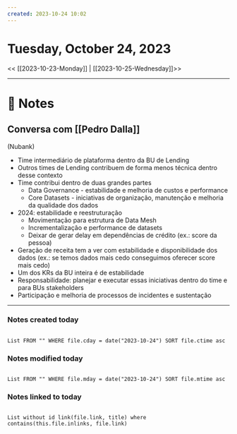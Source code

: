 ```yaml
---
created: 2023-10-24 10:02
---
```


# Tuesday, October 24, 2023

<< [[2023-10-23-Monday]] | [[2023-10-25-Wednesday]]>>

---

# 📝 Notes
## Conversa com [[Pedro Dalla]]
(Nubank)
- Time intermediário de plataforma dentro da BU de Lending
- Outros times de Lending contribuem de forma menos técnica dentro desse contexto
- Time contribui dentro de duas grandes partes
	- Data Governance - estabilidade e melhoria de custos e performance
	- Core Datasets - iniciativas de organização, manutenção e melhoria da qualidade dos dados
- 2024: estabilidade e reestruturação
	- Movimentação para estrutura de Data Mesh
	- Incrementalização e performance de datasets
	- Deixar de gerar delay em dependências de crédito (ex.: score da pessoa)
- Geração de receita tem a ver com estabilidade e disponibilidade dos dados (ex.: se temos dados mais cedo conseguimos oferecer score mais cedo)
- Um dos KRs da BU inteira é de estabilidade
- Responsabilidade: planejar e executar essas iniciativas dentro do time e para BUs stakeholders
- Participação e melhoria de processos de incidentes e sustentação

---

### Notes created today

```dataview

List FROM "" WHERE file.cday = date("2023-10-24") SORT file.ctime asc

```

### Notes modified today

```dataview

List FROM "" WHERE file.mday = date("2023-10-24") SORT file.mtime asc

```

### Notes linked to today

```dataview 

List without id link(file.link, title) where contains(this.file.inlinks, file.link)

```